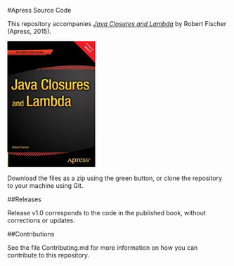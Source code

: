 #Apress Source Code

This repository accompanies [*Java Closures and Lambda*](http://www.apress.com/9781430259985) by Robert Fischer (Apress, 2015).

![Cover image](9781430259985.jpg)

Download the files as a zip using the green button, or clone the repository to your machine using Git.

##Releases

Release v1.0 corresponds to the code in the published book, without corrections or updates.

##Contributions

See the file Contributing.md for more information on how you can contribute to this repository.
